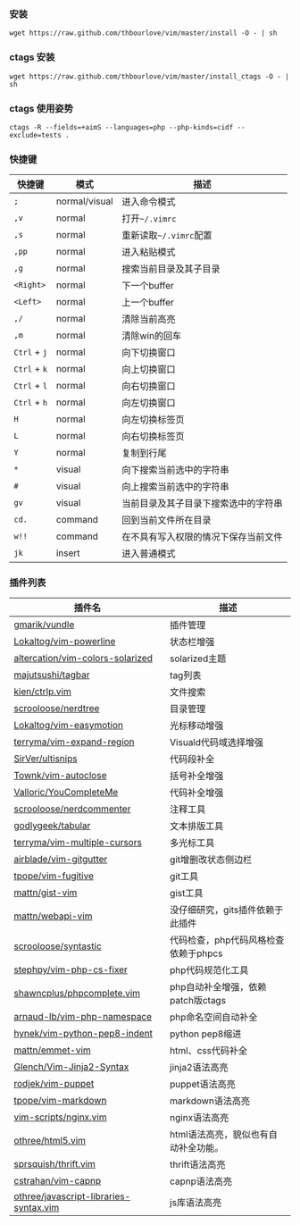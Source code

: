 ### 安装

    wget https://raw.github.com/thbourlove/vim/master/install -O - | sh

### ctags 安装

    wget https://raw.github.com/thbourlove/vim/master/install_ctags -O - | sh

### ctags 使用姿势

    ctags -R --fields=+aimS --languages=php --php-kinds=cidf --exclude=tests .

### 快捷键

快捷键       | 模式          | 描述
------------ | ------------- | ----------------------------------
`;`          | normal/visual | 进入命令模式
`,v`         | normal        | 打开`~/.vimrc`
`,s`         | normal        | 重新读取`~/.vimrc`配置
`,pp`        | normal        | 进入粘贴模式
`,g`         | normal        | 搜索当前目录及其子目录
`<Right>`    | normal        | 下一个buffer
`<Left>`     | normal        | 上一个buffer
`,/`         | normal        | 清除当前高亮
`,m`         | normal        | 清除win的回车
`Ctrl` + `j` | normal        | 向下切换窗口
`Ctrl` + `k` | normal        | 向上切换窗口
`Ctrl` + `l` | normal        | 向右切换窗口
`Ctrl` + `h` | normal        | 向左切换窗口
`H`          | normal        | 向左切换标签页
`L`          | normal        | 向右切换标签页
`Y`          | normal        | 复制到行尾
`*`          | visual        | 向下搜索当前选中的字符串
`#`          | visual        | 向上搜索当前选中的字符串
`gv`         | visual        | 当前目录及其子目录下搜索选中的字符串
`cd.`        | command       | 回到当前文件所在目录
`w!!`        | command       | 在不具有写入权限的情况下保存当前文件
`jk`         | insert        | 进入普通模式

### 插件列表


插件名                                                                                                 | 描述
------------                                                                                           | ----------------------------------
[gmarik/vundle](http://www.github.com/gmarik/vundle)                                                   | 插件管理
[Lokaltog/vim-powerline](http://www.github.com/Lokaltog/vim-powerline)                                 | 状态栏增强
[altercation/vim-colors-solarized](http://www.github.com/altercation/vim-colors-solarized)             | solarized主题
[majutsushi/tagbar](http://www.github.com/majutsushi/tagbar)                                           | tag列表
[kien/ctrlp.vim](http://www.github.com/kien/ctrlp.vim)                                                 | 文件搜索
[scrooloose/nerdtree](http://www.github.com/scrooloose/nerdtree)                                       | 目录管理
[Lokaltog/vim-easymotion](http://www.github.com/Lokaltog/vim-easymotion)                               | 光标移动增强
[terryma/vim-expand-region](http://www.github.com/terryma/vim-expand-region)                           | Visuald代码域选择增强
[SirVer/ultisnips](http://www.github.com/SirVer/ultisnips)                                             | 代码段补全
[Townk/vim-autoclose](http://www.github.com/Townk/vim-autoclose)                                       | 括号补全增强
[Valloric/YouCompleteMe](http://www.github.com/Valloric/YouCompleteMe)                                 | 代码补全增强
[scrooloose/nerdcommenter](http://www.github.com/scrooloose/nerdcommenter)                             | 注释工具
[godlygeek/tabular](http://www.github.com/godlygeek/tabular)                                           | 文本排版工具
[terryma/vim-multiple-cursors](http://www.github.com/terryma/vim-multiple-cursors)                     | 多光标工具
[airblade/vim-gitgutter](http://www.github.com/airblade/vim-gitgutter)                                 | git增删改状态侧边栏
[tpope/vim-fugitive](http://www.github.com/tpope/vim-fugitive)                                         | git工具
[mattn/gist-vim](http://www.github.com/mattn/gist-vim)                                                 | gist工具
[mattn/webapi-vim](http://www.github.com/mattn/webapi-vim)                                             | 没仔细研究，gits插件依赖于此插件
[scrooloose/syntastic](http://www.github.com/scrooloose/syntastic)                                     | 代码检查，php代码风格检查依赖于phpcs
[stephpy/vim-php-cs-fixer](http://www.github.com/stephpy/vim-php-cs-fixer)                             | php代码规范化工具
[shawncplus/phpcomplete.vim](http://www.github.com/shawncplus/phpcomplete.vim)                         | php自动补全增强，依赖patch版ctags
[arnaud-lb/vim-php-namespace](http://www.github.com/arnaud-lb/vim-php-namespace)                       | php命名空间自动补全
[hynek/vim-python-pep8-indent](http://www.github.com/hynek/vim-python-pep8-indent)                     | python pep8缩进
[mattn/emmet-vim](http://www.github.com/mattn/emmet-vim)                                               | html、css代码补全
[Glench/Vim-Jinja2-Syntax](http://www.github.com/Glench/Vim-Jinja2-Syntax)                             | jinja2语法高亮
[rodjek/vim-puppet](http://www.github.com/rodjek/vim-puppet)                                           | puppet语法高亮
[tpope/vim-markdown](http://www.github.com/tpope/vim-markdown)                                         | markdown语法高亮
[vim-scripts/nginx.vim](http://www.github.com/vim-scripts/nginx.vim)                                   | nginx语法高亮
[othree/html5.vim](http://www.github.com/othree/html5.vim)                                             | html语法高亮，貌似也有自动补全功能。
[sprsquish/thrift.vim](http://www.github.com/sprsquish/thrift.vim)                                     | thrift语法高亮
[cstrahan/vim-capnp](http://www.github.com/cstrahan/vim-capnp)                                         | capnp语法高亮
[othree/javascript-libraries-syntax.vim](http://www.github.com/othree/javascript-libraries-syntax.vim) | js库语法高亮
